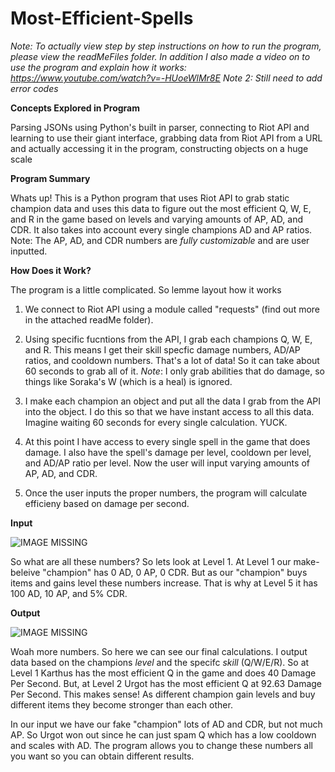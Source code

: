 # Most-Efficient-Spells



*Note:  To actually view step by step instructions on how to run the program, please view the readMeFiles folder. In addition I also made a video on to use the program and explain how it works: https://www.youtube.com/watch?v=-HUoeWlMr8E*
*Note 2: Still need to add error codes*

**Concepts Explored in Program**


Parsing JSONs using Python's built in parser, connecting to Riot API and learning to use their giant interface, grabbing data from Riot API from a URL and actually accessing it in the program, constructing objects on a huge scale


**Program Summary**


Whats up! This is a Python program that uses Riot API to grab static champion data and uses this data to figure out the most efficient Q, W, E, and R in the game based on levels and varying amounts of AP, AD, and CDR. It also takes into account every single champions AD and AP ratios.  Note: The AP, AD, and CDR numbers are *fully customizable* and are user inputted. 

**How Does it Work?**


The program is a little complicated.  So lemme layout how it works 


1. We connect to Riot API using a module called "requests" (find out more in the attached readMe folder).


2. Using specific fucntions from the API, I grab each champions Q, W, E, and R.  This means I get their skill specfic damage numbers, AD/AP ratios, and cooldown numbers. That's a lot of data! So it can take about 60 seconds to grab all of it. *Note*:  I only grab abilities that do damage, so things like Soraka's W (which is a heal) is ignored. 

3. I make each champion an object and put all the data I grab from the API into the object. I do this so that we have instant access to all this data. Imagine waiting 60 seconds for every single calculation. YUCK. 

4. At this point I have access to every single spell in the game that does damage.  I also have the spell's damage per level, cooldown per level, and AD/AP ratio per level.  Now the user will input varying amounts of AP, AD, and CDR.

5. Once the user inputs the proper numbers, the program will calculate efficieny based on damage per second. 


**Input**


![IMAGE MISSING](http://i.imgur.com/8ZCZqVM.png)

So what are all these numbers? So lets look at Level 1.  At Level 1 our make-beleive "champion" has 0 AD, 0 AP, 0 CDR. But as our "champion" buys items and gains level these numbers increase.  That is why at Level 5 it has 100 AD, 10 AP, and 5% CDR.

**Output**


![IMAGE MISSING](http://i.imgur.com/rezFA37.png)

Woah more numbers. So here we can see our final calculations. I output data based on the champions *level* and the specifc *skill* (Q/W/E/R). So at Level 1 Karthus has the most efficient Q in the game and does 40 Damage Per Second. But, at Level 2 Urgot has the most efficient Q at 92.63 Damage Per Second. This makes sense! As different champion gain levels and buy different items they become stronger than each other. 

In our input we have our fake "champion" lots of AD and CDR, but not much AP. So Urgot won out since he can just spam Q which has a low cooldown and scales with AD.  The program allows you to change these numbers all you want so you can obtain different results. 





